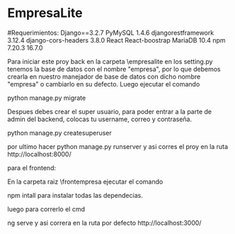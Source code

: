 # EmpresaLite
#Requerimientos:
Django==3.2.7 
PyMySQL 1.4.6 
djangorestframework 3.12.4 
django-cors-headers 3.8.0 
React 
React-boostrap
MariaDB 10.4 
npm 7.20.3 16.7.0

Para iniciar este proy back en la carpeta \empresalite en los setting.py tenemos la base de datos con el nombre "empresa", por lo que debemos crearla en nuestro manejador 
de base de datos con dicho nombre "empresa" o cambiarlo en su defecto. Luego ejecutar el comando

python manage.py migrate

Despues debes crear el super usuario, para poder entrar a la parte de admin del backend, colocas tu username, correo y contraseña.

python manage.py createsuperuser

por ultimo hacer python manage.py runserver y asi corres el proy en la ruta http://localhost:8000/

para el frontend:

En la carpeta raiz \frontempresa ejecutar el comando

npm intall para instalar todas las dependecias. 

luego para correrlo el cmd

ng serve y asi correra en la ruta por defecto http://localhost:3000/
